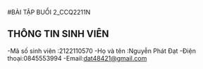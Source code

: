 #BÀI TẬP BUỔI 2_CCQ2211N
## THÔNG TIN SINH VIÊN
-Mã số sinh viên :2122110570
-Họ và tên :Nguyễn Phát Đạt
-Điện thoại:0845553994
-Email:dat48421@gmail.com
